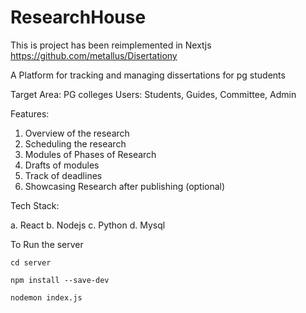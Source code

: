 # ResearchHouse
This is project has been reimplemented in Nextjs 
https://github.com/metallus/Disertationy

A Platform for tracking and managing dissertations for pg students

Target Area: PG colleges
Users: Students, Guides, Committee, Admin

Features:

1. Overview of the research
2. Scheduling the research
3. Modules of Phases of Research
4. Drafts of modules
5. Track of deadlines
6. Showcasing Research after publishing (optional)

Tech Stack:

a. React
b. Nodejs
c. Python
d. Mysql

To Run the server

```
cd server

npm install --save-dev

nodemon index.js
```
